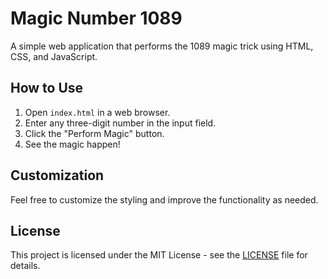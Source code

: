 # Magic Number 1089

A simple web application that performs the 1089 magic trick using HTML, CSS, and JavaScript.

## How to Use

1. Open `index.html` in a web browser.
2. Enter any three-digit number in the input field.
3. Click the "Perform Magic" button.
4. See the magic happen!

## Customization

Feel free to customize the styling and improve the functionality as needed.

## License

This project is licensed under the MIT License - see the [LICENSE](LICENSE) file for details.

